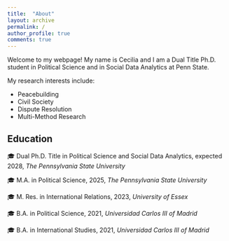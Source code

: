 ```yaml
---
title:  "About"
layout: archive
permalink: /
author_profile: true
comments: true
---
```


Welcome to my webpage! My name is Cecilia and I am a Dual Title Ph.D. student in Political Science and in Social Data Analytics at Penn State.

My research interests include:
- Peacebuilding
- Civil Society
- Dispute Resolution
- Multi-Method Research

## Education

 🎓 Dual Ph.D. Title in Political Science and Social Data Analytics, expected 2028, *The Pennsylvania State University* 
 
 🎓 M.A. in Political Science, 2025, *The Pennsylvania State University* 
 
 🎓 M. Res. in International Relations, 2023, *University of Essex*
 
 🎓 B.A. in Political Science, 2021, *Universidad Carlos III of Madrid* 
 
🎓 B.A. in International Studies, 2021, *Universidad Carlos III of Madrid*

